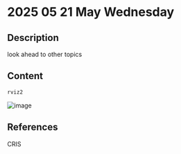 # 2025 05 21 May Wednesday

## Description

look ahead to other topics

## Content

```bash
rviz2
```

![image](https://github.com/user-attachments/assets/ab427e73-a970-4525-92e8-ee2e88fcb02f)


## References

CRIS
